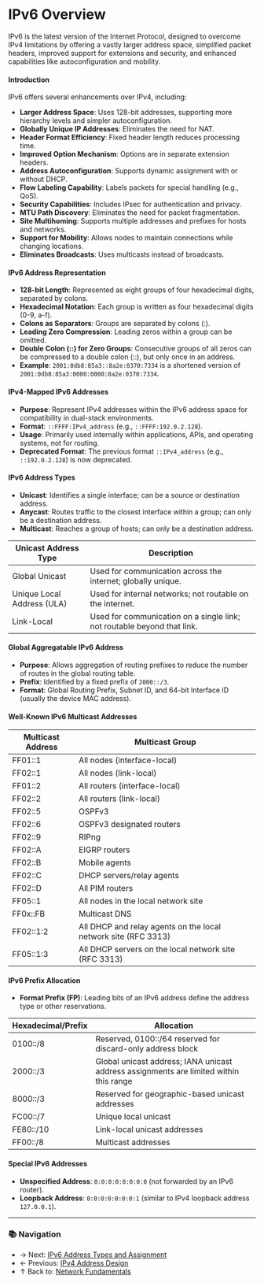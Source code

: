 # IPv6 Overview

IPv6 is the latest version of the Internet Protocol, designed to overcome IPv4 limitations by offering a vastly larger address space, simplified packet headers, improved support for extensions and security, and enhanced capabilities like autoconfiguration and mobility.


#### Introduction
IPv6 offers several enhancements over IPv4, including:
- **Larger Address Space**: Uses 128-bit addresses, supporting more hierarchy levels and simpler autoconfiguration.
- **Globally Unique IP Addresses**: Eliminates the need for NAT.
- **Header Format Efficiency**: Fixed header length reduces processing time.
- **Improved Option Mechanism**: Options are in separate extension headers.
- **Address Autoconfiguration**: Supports dynamic assignment with or without DHCP.
- **Flow Labeling Capability**: Labels packets for special handling (e.g., QoS).
- **Security Capabilities**: Includes IPsec for authentication and privacy.
- **MTU Path Discovery**: Eliminates the need for packet fragmentation.
- **Site Multihoming**: Supports multiple addresses and prefixes for hosts and networks.
- **Support for Mobility**: Allows nodes to maintain connections while changing locations.
- **Eliminates Broadcasts**: Uses multicasts instead of broadcasts.

#### IPv6 Address Representation
- **128-bit Length**: Represented as eight groups of four hexadecimal digits, separated by colons.
- **Hexadecimal Notation**: Each group is written as four hexadecimal digits (0-9, a-f).
- **Colons as Separators**: Groups are separated by colons (:).
- **Leading Zero Compression**: Leading zeros within a group can be omitted.
- **Double Colon (::) for Zero Groups**: Consecutive groups of all zeros can be compressed to a double colon (::), but only once in an address.
- **Example**: `2001:0db8:85a3::8a2e:0370:7334` is a shortened version of `2001:0db8:85a3:0000:0000:8a2e:0370:7334`.

#### IPv4-Mapped IPv6 Addresses
- **Purpose**: Represent IPv4 addresses within the IPv6 address space for compatibility in dual-stack environments.
- **Format**: `::FFFF:IPv4_address` (e.g., `::FFFF:192.0.2.128`).
- **Usage**: Primarily used internally within applications, APIs, and operating systems, not for routing.
- **Deprecated Format**: The previous format `::IPv4_address` (e.g., `::192.0.2.128`) is now deprecated.

#### IPv6 Address Types
- **Unicast**: Identifies a single interface; can be a source or destination address.
- **Anycast**: Routes traffic to the closest interface within a group; can only be a destination address.
- **Multicast**: Reaches a group of hosts; can only be a destination address.

| Unicast Address Type       | Description                                                             |
| -------------------------- | ----------------------------------------------------------------------- |
| Global Unicast             | Used for communication across the internet; globally unique.            |
| Unique Local Address (ULA) | Used for internal networks; not routable on the internet.               |
| Link-Local                 | Used for communication on a single link; not routable beyond that link. |

#### Global Aggregatable IPv6 Address
- **Purpose**: Allows aggregation of routing prefixes to reduce the number of routes in the global routing table.
- **Prefix**: Identified by a fixed prefix of `2000::/3`.
- **Format**: Global Routing Prefix, Subnet ID, and 64-bit Interface ID (usually the device MAC address).

#### Well-Known IPv6 Multicast Addresses
| Multicast Address | Multicast Group                                                |
| ----------------- | -------------------------------------------------------------- |
| FF01::1           | All nodes (interface-local)                                    |
| FF02::1           | All nodes (link-local)                                         |
| FF01::2           | All routers (interface-local)                                  |
| FF02::2           | All routers (link-local)                                       |
| FF02::5           | OSPFv3                                                         |
| FF02::6           | OSPFv3 designated routers                                      |
| FF02::9           | RIPng                                                          |
| FF02::A           | EIGRP routers                                                  |
| FF02::B           | Mobile agents                                                  |
| FF02::C           | DHCP servers/relay agents                                      |
| FF02::D           | All PIM routers                                                |
| FF05::1           | All nodes in the local network site                            |
| FF0x::FB          | Multicast DNS                                                  |
| FF02::1:2         | All DHCP and relay agents on the local network site (RFC 3313) |
| FF05::1:3         | All DHCP servers on the local network site (RFC 3313)          |

#### IPv6 Prefix Allocation
- **Format Prefix (FP)**: Leading bits of an IPv6 address define the address type or other reservations.

| Hexadecimal/Prefix | Allocation                                                                             |
| ------------------ | -------------------------------------------------------------------------------------- |
| 0100::/8           | Reserved, 0100::/64 reserved for discard-only address block                            |
| 2000::/3           | Global unicast address; IANA unicast address assignments are limited within this range |
| 8000::/3           | Reserved for geographic-based unicast addresses                                        |
| FC00::/7           | Unique local unicast                                                                   |
| FE80::/10          | Link-local unicast addresses                                                           |
| FF00::/8           | Multicast addresses                                                                    |

#### Special IPv6 Addresses
- **Unspecified Address**: `0:0:0:0:0:0:0:0` (not forwarded by an IPv6 router).
- **Loopback Address**: `0:0:0:0:0:0:0:1` (similar to IPv4 loopback address `127.0.0.1`).

---

### 📚 Navigation
- → Next: [IPv6 Address Types and Assignment](ipv6-address-types.md)  
- ← Previous: [IPv4 Address Design](ipv4-address-design.md)  
- ↑ Back to: [Network Fundamentals](../readme.md)
